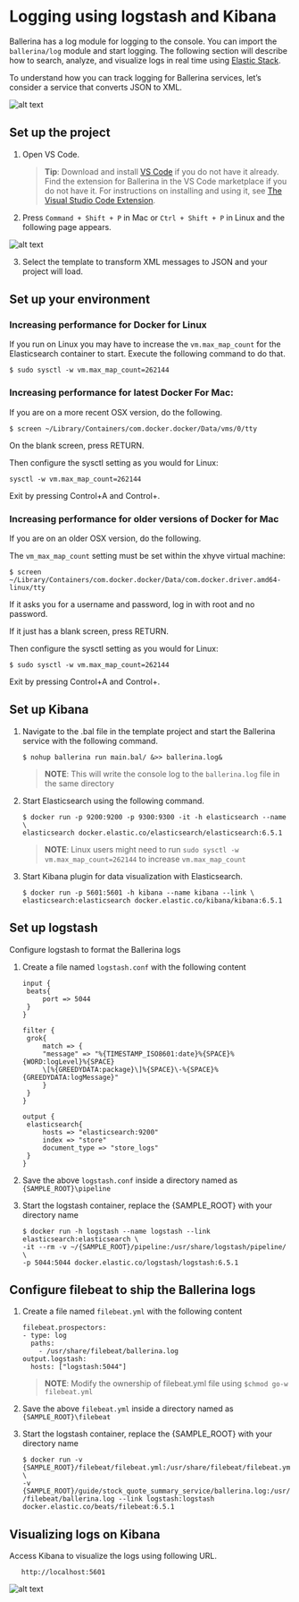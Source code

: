 # Logging using logstash and Kibana

Ballerina has a log module for logging to the console. You can import the `ballerina/log` module and start logging. The following section will describe how to search, analyze, and visualize logs in real time using [Elastic Stack](https://www.elastic.co/).

To understand how you can track logging for Ballerina services, let’s consider a service that converts JSON to XML.

![alt text](../../assets/img/logstash-kibana.png)

## Set up the project 

1. Open VS Code.
   > **Tip**: Download and install [VS Code](https://code.visualstudio.com/Download) if you do not have it already. Find the extension for Ballerina in the VS Code marketplace if you do not have it. For instructions on installing and using it, see [The Visual Studio Code Extension](https://ballerina.io/learn/tools-ides/vscode-plugin/).

2. Press `Command + Shift + P` in Mac or `Ctrl + Shift + P` in Linux and the following page appears.

![alt text](../../assets/img/vs-code-landing.png)

3. Select the template to transform XML messages to JSON and your project will load.

## Set up your environment

### Increasing performance for Docker for Linux

If you run on Linux you may have to increase the `vm.max_map_count` for the Elasticsearch container to start. Execute the following command to do that.

```
$ sudo sysctl -w vm.max_map_count=262144

```

### Increasing performance for latest Docker For Mac:

If you are on a more recent OSX version, do the following.

```
$ screen ~/Library/Containers/com.docker.docker/Data/vms/0/tty

```

On the blank screen, press RETURN.

Then configure the sysctl setting as you would for Linux:

```
sysctl -w vm.max_map_count=262144

```

Exit by pressing Control+A and Control+\.

### Increasing performance for older versions of Docker for Mac

If you are on an older OSX version, do the following.

The `vm_max_map_count` setting must be set within the xhyve virtual machine:

```
$ screen ~/Library/Containers/com.docker.docker/Data/com.docker.driver.amd64-linux/tty

```

If it asks you for a username and password, log in with root and no password.

If it just has a blank screen, press RETURN.

Then configure the sysctl setting as you would for Linux:

```
$ sudo sysctl -w vm.max_map_count=262144

```

Exit by pressing Control+A and Control+\.

## Set up Kibana

1. Navigate to the .bal file in the template project and start the Ballerina service with the following command.

   ```
   $ nohup ballerina run main.bal/ &>> ballerina.log&
   ```
   > **NOTE**: This will write the console log to the `ballerina.log` file in the same directory

2. Start Elasticsearch using the following command.

   ```
   $ docker run -p 9200:9200 -p 9300:9300 -it -h elasticsearch --name \
   elasticsearch docker.elastic.co/elasticsearch/elasticsearch:6.5.1 
   ```

   > **NOTE**: Linux users might need to run `sudo sysctl -w vm.max_map_count=262144` to increase `vm.max_map_count` 
   
3. Start Kibana plugin for data visualization with Elasticsearch.

   ```
   $ docker run -p 5601:5601 -h kibana --name kibana --link \
   elasticsearch:elasticsearch docker.elastic.co/kibana/kibana:6.5.1     
   ```

## Set up logstash

Configure logstash to format the Ballerina logs

1. Create a file named `logstash.conf` with the following content
   ```
   input {  
    beats{ 
        port => 5044 
    }  
   }
   
   filter {  
    grok{  
        match => { 
	    "message" => "%{TIMESTAMP_ISO8601:date}%{SPACE}%{WORD:logLevel}%{SPACE}
	    \[%{GREEDYDATA:package}\]%{SPACE}\-%{SPACE}%{GREEDYDATA:logMessage}"
        }  
    }  
   }   
   
   output {  
    elasticsearch{  
        hosts => "elasticsearch:9200"  
        index => "store"  
        document_type => "store_logs"  
    }  
   }  
   ```

2. Save the above `logstash.conf` inside a directory named as `{SAMPLE_ROOT}\pipeline`
     
3. Start the logstash container, replace the {SAMPLE_ROOT} with your directory name
     
   ```
   $ docker run -h logstash --name logstash --link elasticsearch:elasticsearch \
   -it --rm -v ~/{SAMPLE_ROOT}/pipeline:/usr/share/logstash/pipeline/ \
   -p 5044:5044 docker.elastic.co/logstash/logstash:6.5.1
   ```
  
## Configure filebeat to ship the Ballerina logs
    
1. Create a file named `filebeat.yml` with the following content

   ```
   filebeat.prospectors:
   - type: log
     paths:
       - /usr/share/filebeat/ballerina.log
   output.logstash:
     hosts: ["logstash:5044"]  
   ```
   
   > **NOTE**: Modify the ownership of filebeat.yml file using `$chmod go-w filebeat.yml` 

2. Save the above `filebeat.yml` inside a directory named as `{SAMPLE_ROOT}\filebeat`   
        
3. Start the logstash container, replace the {SAMPLE_ROOT} with your directory name
     
   ```
   $ docker run -v {SAMPLE_ROOT}/filebeat/filebeat.yml:/usr/share/filebeat/filebeat.yml \
   -v {SAMPLE_ROOT}/guide/stock_quote_summary_service/ballerina.log:/usr/share\
   /filebeat/ballerina.log --link logstash:logstash docker.elastic.co/beats/filebeat:6.5.1
   ```

## Visualizing logs on Kibana

Access Kibana to visualize the logs using following URL.

```
   http://localhost:5601 
```
![alt text](../../assets/img/logstash-kibana-visual.png)
